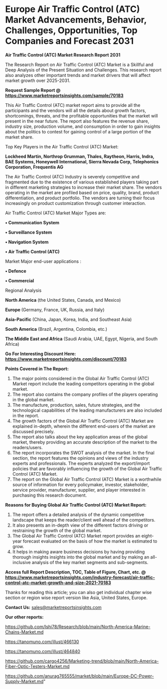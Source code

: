 # Europe Air Traffic Control (ATC) Market Advancements, Behavior, Challenges, Opportunities, Top Companies and Forecast 2031

<strong>Air Traffic Control (ATC) Market Research Report 2031</strong>

The Research Report on Air Traffic Control (ATC) Market is a Skillful and Deep Analysis of the Present Situation and Challenges. This research report also analyzes other important trends and market drivers that will affect market growth over 2025-2031.

<strong>Request Sample Report @ <a href=https://www.marketreportsinsights.com/sample/70183>https://www.marketreportsinsights.com/sample/70183</a></strong>

This Air Traffic Control (ATC) market report aims to provide all the participants and the vendors will all the details about growth factors, shortcomings, threats, and the profitable opportunities that the market will present in the near future. The report also features the revenue share, industry size, production volume, and consumption in order to gain insights about the politics to contest for gaining control of a large portion of the market share.

Top Key Players in the Air Traffic Control (ATC) Market:

<strong>Lockheed Martin, Northrop Grumman, Thales, Raytheon, Harris, Indra, BAE Systems, Honeywell International, Sierra Nevada Corp, Telephonics Corporation, Frequentis AG</strong>

The Air Traffic Control (ATC) Industry is severely competitive and fragmented due to the existence of various established players taking part in different marketing strategies to increase their market share. The vendors operating in the market are profiled based on price, quality, brand, product differentiation, and product portfolio. The vendors are turning their focus increasingly on product customization through customer interaction.

Air Traffic Control (ATC) Market Major Types are:

<strong>• Communication System

• Surveillance System

• Navigation System

• Air Traffic Control (ATC)</strong>

Market Major end-user applications :

<strong>• Defence

• Commercial</strong>

Regional Analysis

</u><strong><b>North America</b></strong> (the United States, Canada, and Mexico)

<strong><b>Europe </b></strong>(Germany, France, UK, Russia, and Italy)

<strong><b>Asia-Pacific</b></strong> (China, Japan, Korea, India, and Southeast Asia)

<strong><b>South America</b></strong> (Brazil, Argentina, Colombia, etc.)

<strong><b>The Middle East and Africa</b></strong> (Saudi Arabia, UAE, Egypt, Nigeria, and South Africa)

<strong>Go For Interesting Discount Here: <a href=https://www.marketreportsinsights.com/discount/70183>https://www.marketreportsinsights.com/discount/70183</a></strong>

<strong>Points Covered in The Report:</strong>
<ol>
  <li>The major points considered in the Global Air Traffic Control (ATC) Market report include the leading competitors operating in the global market.</li>
  <li>The report also contains the company profiles of the players operating in the global market.</li>
  <li>The manufacture, production, sales, future strategies, and the technological capabilities of the leading manufacturers are also included in the report.</li>
  <li>The growth factors of the Global Air Traffic Control (ATC) Market are explained in-depth, wherein the different end-users of the market are discussed precisely.</li>
  <li>The report also talks about the key application areas of the global market, thereby providing an accurate description of the market to the readers/users.</li>
  <li>The report incorporates the SWOT analysis of the market. In the final section, the report features the opinions and views of the industry experts and professionals. The experts analyzed the export/import policies that are favorably influencing the growth of the Global Air Traffic Control (ATC) Market.</li>
  <li>The report on the Global Air Traffic Control (ATC) Market is a worthwhile source of information for every policymaker, investor, stakeholder, service provider, manufacturer, supplier, and player interested in purchasing this research document.</li>
</ol>
<strong>Reasons for Buying Global Air Traffic Control (ATC) Market Report:</strong>

<ol>
  <li>The report offers a detailed analysis of the dynamic competitive landscape that keeps the reader/client well ahead of the competitors.</li>
  <li>It also presents an in-depth view of the different factors driving or restraining the growth of the global market.</li>
  <li>The Global Air Traffic Control (ATC) Market report provides an eight-year forecast evaluated on the basis of how the market is estimated to grow.</li>
  <li>It helps in making aware business decisions by having providing thorough insights insights into the global market and by making an all-inclusive analysis of the key market segments and sub-segments.</li>
</ol>
<strong>Access full Report Description, TOC, Table of Figure, Chart, etc. @ <a href=https://www.marketreportsinsights.com/industry-forecast/air-traffic-control-atc-market-growth-and-size-2021-70183>https://www.marketreportsinsights.com/industry-forecast/air-traffic-control-atc-market-growth-and-size-2021-70183</a></strong>


Thanks for reading this article; you can also get individual chapter wise section or region wise report version like Asia, United States, Europe.

<strong>Contact Us:</strong>
sales@marketreportsinsights.com

<strong>Our other reports:</strong>

<a href=https://github.com/Ishi78/Research/blob/main/North-America-Marine-Chains-Market.md>https://github.com/Ishi78/Research/blob/main/North-America-Marine-Chains-Market.md</a>

<a href=https://tanomuno.com/illust/466130>https://tanomuno.com/illust/466130</a>

<a href=https://tanomuno.com/illust/464840>https://tanomuno.com/illust/464840</a>

<a href=https://github.com/cargo4256/Marketing-trend/blob/main/North-America-Fiber-Optic-Testers-Market.md>https://github.com/cargo4256/Marketing-trend/blob/main/North-America-Fiber-Optic-Testers-Market.md</a>

<a href=https://github.com/anurag765555/market/blob/main/Europe-DC-Power-Supply-Market.md>https://github.com/anurag765555/market/blob/main/Europe-DC-Power-Supply-Market.md</a>"
